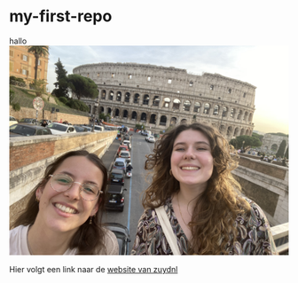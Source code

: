 # my-first-repo

hallo
![Collusseum rome roadtrip](img/Rome_roadtrip.jpg)

Hier volgt een link naar de [website van zuydnl](https://www.zuyd.nl/)
